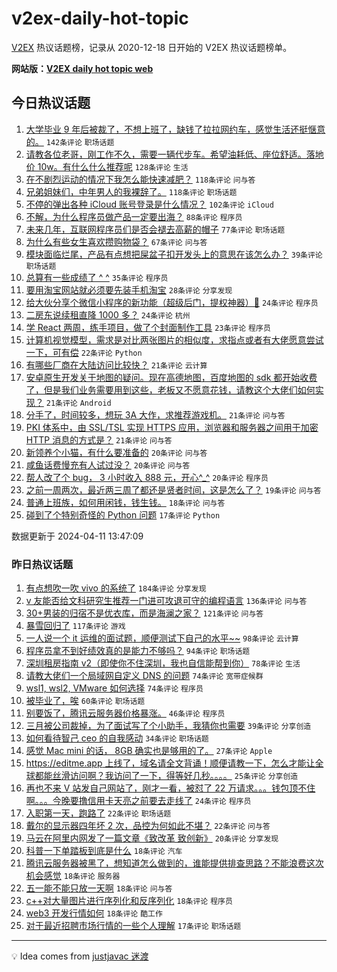 # v2ex-daily-hot-topic

[V2EX](https://www.v2ex.com/) 热议话题榜，记录从 2020-12-18 日开始的 V2EX 热议话题榜单。

**网站版：[V2EX daily hot topic web](https://boojack.github.io/v2ex-daily-hot-topic-web/)**

## 今日热议话题

<!-- TODAY BEGIN -->

1. [大学毕业 9 年后被裁了，不想上班了，缺钱了拉拉网约车，感觉生活还挺惬意的。](https://www.v2ex.com/t/1031505) `142条评论` `职场话题`
1. [请教各位老哥，刚工作不久，需要一辆代步车。希望油耗低、座位舒适。落地价 10w。有什么什么推荐呢](https://www.v2ex.com/t/1031562) `128条评论` `生活`
1. [在不剧烈运动的情况下我怎么能快速减肥？](https://www.v2ex.com/t/1031605) `118条评论` `问与答`
1. [兄弟姐妹们，中年男人的我裸辞了。](https://www.v2ex.com/t/1031614) `118条评论` `职场话题`
1. [不停的弹出各种 iCloud 账号登录是什么情况？](https://www.v2ex.com/t/1031498) `102条评论` `iCloud`
1. [不解，为什么程序员做产品一定要出海？](https://www.v2ex.com/t/1031514) `88条评论` `程序员`
1. [未来几年，互联网程序员们是否会褪去高薪的帽子](https://www.v2ex.com/t/1031500) `77条评论` `职场话题`
1. [为什么有些女生喜欢攒购物袋？](https://www.v2ex.com/t/1031551) `67条评论` `问与答`
1. [模块面临烂尾，产品有点想把屎盆子扣开发头上的意思在该怎么办？](https://www.v2ex.com/t/1031705) `39条评论` `职场话题`
1. [总算有一些成绩了 ^ ^](https://www.v2ex.com/t/1031645) `35条评论` `程序员`
1. [要用淘宝网站就必须要先装手机淘宝](https://www.v2ex.com/t/1031533) `28条评论` `分享发现`
1. [给大伙分享个微信小程序的新功能（超级后门，提权神器）🤣](https://www.v2ex.com/t/1031676) `24条评论` `程序员`
1. [二房东说续租直降 1000 多？](https://www.v2ex.com/t/1031589) `24条评论` `杭州`
1. [学 React 两周，练手项目，做了个封面制作工具](https://www.v2ex.com/t/1031507) `23条评论` `程序员`
1. [计算机视觉模型，需求是对比两张图片的相似度，求指点或者有大佬愿意尝试一下，可有偿](https://www.v2ex.com/t/1031584) `22条评论` `Python`
1. [有哪些厂商在大陆访问比较快？](https://www.v2ex.com/t/1031748) `21条评论` `云计算`
1. [安卓原生开发关于地图的疑问。现在高德地图，百度地图的 sdk 都开始收费了，但是我们业务需要用到这些，老板又不愿意花钱，请教这个大佬们如何实现？](https://www.v2ex.com/t/1031702) `21条评论` `Android`
1. [分手了，时间较多，想玩 3A 大作，求推荐游戏机。](https://www.v2ex.com/t/1031692) `21条评论` `问与答`
1. [PKI 体系中，由 SSL/TSL 实现 HTTPS 应用，浏览器和服务器之间用于加密 HTTP 消息的方式是？](https://www.v2ex.com/t/1031691) `21条评论` `问与答`
1. [新领养个小猫，有什么要准备的](https://www.v2ex.com/t/1031682) `20条评论` `问与答`
1. [咸鱼话费慢充有人试过没？](https://www.v2ex.com/t/1031572) `20条评论` `问与答`
1. [帮人改了个 bug， 3 小时收入 888 元，开心^_^](https://www.v2ex.com/t/1031548) `20条评论` `程序员`
1. [之前一周两次，最近两三周了都还是贤者时间，这是怎么了？](https://www.v2ex.com/t/1031536) `19条评论` `问与答`
1. [普通上班族，如何用闲钱，钱生钱。](https://www.v2ex.com/t/1031503) `18条评论` `问与答`
1. [碰到了个特别奇怪的 Python 问题](https://www.v2ex.com/t/1031618) `17条评论` `Python`

数据更新于 2024-04-11 13:47:09

<!-- TODAY END -->

### 昨日热议话题

<!-- YESTERDAY BEGIN -->

1. [有点想吹一吹 vivo 的系统了](https://www.v2ex.com/t/1031206) `184条评论` `分享发现`
1. [v 友能否给文科研究生推荐一门进可攻退可守的编程语言](https://www.v2ex.com/t/1031166) `136条评论` `问与答`
1. [30+男装的归宿不是优衣库，而是海澜之家？](https://www.v2ex.com/t/1031262) `121条评论` `问与答`
1. [暴雪回归了](https://www.v2ex.com/t/1031170) `117条评论` `游戏`
1. [一人说一个 it 运维的面试题，顺便测试下自己的水平~~](https://www.v2ex.com/t/1031191) `98条评论` `云计算`
1. [程序员拿不到好绩效真的是能力不够吗？](https://www.v2ex.com/t/1031165) `94条评论` `职场话题`
1. [深圳租房指南 v2（即使你不住深圳，我也自信能帮到你）](https://www.v2ex.com/t/1031215) `78条评论` `生活`
1. [请教大佬们一个局域网自定义 DNS 的问题](https://www.v2ex.com/t/1031174) `74条评论` `宽带症候群`
1. [wsl1, wsl2, VMware 如何选择](https://www.v2ex.com/t/1031241) `74条评论` `程序员`
1. [被毕业了，唉](https://www.v2ex.com/t/1031171) `60条评论` `职场话题`
1. [别要饭了，腾讯云服务器价格暴涨。](https://www.v2ex.com/t/1031157) `46条评论` `程序员`
1. [三月被公司裁掉，为了面试写了个小助手，我猜你也需要](https://www.v2ex.com/t/1031332) `39条评论` `分享创造`
1. [如何看待智己 ceo 的自我感动](https://www.v2ex.com/t/1031299) `34条评论` `职场话题`
1. [感觉 Mac mini 的话， 8GB 确实也是够用的了。](https://www.v2ex.com/t/1031448) `27条评论` `Apple`
1. [https://editme.app 上线了，域名请全文背诵！顺便请教一下，怎么才能让全球都能丝滑访问啊？我访问了一下，得等好几秒。。。。](https://www.v2ex.com/t/1031296) `25条评论` `分享创造`
1. [再也不来 V 站发自己网站了，刚才一看，被怼了 22 万请求。。。钱包顶不住啊。。。今晚要撸信用卡天亮之前要去走线了](https://www.v2ex.com/t/1031402) `24条评论` `程序员`
1. [入职第一天，跑路了](https://www.v2ex.com/t/1031302) `22条评论` `职场话题`
1. [戴尔的显示器四年坏 2 次，品控为何如此不堪？](https://www.v2ex.com/t/1031274) `22条评论` `问与答`
1. [马云在阿里内网发了一篇文章《致改革 致创新》](https://www.v2ex.com/t/1031207) `20条评论` `分享发现`
1. [科普一下单踏板到底是什么](https://www.v2ex.com/t/1031429) `18条评论` `汽车`
1. [腾讯云服务器被黑了，想知道怎么做到的，谁能提供排查思路？不能浪费这次机会感觉](https://www.v2ex.com/t/1031399) `18条评论` `服务器`
1. [五一能不能只放一天啊](https://www.v2ex.com/t/1031325) `18条评论` `问与答`
1. [c++对大量图片进行序列化和反序列化](https://www.v2ex.com/t/1031297) `18条评论` `程序员`
1. [web3 开发行情如何](https://www.v2ex.com/t/1031192) `18条评论` `酷工作`
1. [对于最近招聘市场行情的一些个人理解](https://www.v2ex.com/t/1031220) `17条评论` `职场话题`

<!-- YESTERDAY END -->

---

💡 Idea comes from [justjavac 迷渡](https://github.com/justjavac/)
